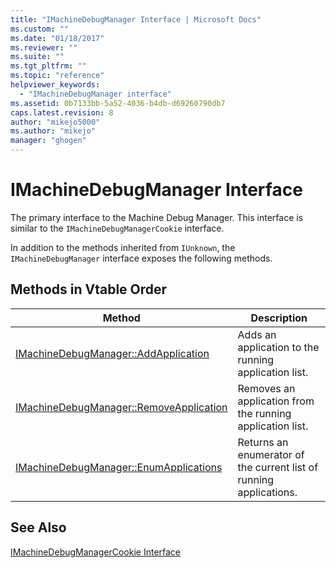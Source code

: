 ```yaml
---
title: "IMachineDebugManager Interface | Microsoft Docs"
ms.custom: ""
ms.date: "01/18/2017"
ms.reviewer: ""
ms.suite: ""
ms.tgt_pltfrm: ""
ms.topic: "reference"
helpviewer_keywords:
  - "IMachineDebugManager interface"
ms.assetid: 0b7133bb-5a52-4036-b4db-d69260790db7
caps.latest.revision: 8
author: "mikejo5000"
ms.author: "mikejo"
manager: "ghogen"
---
```

# IMachineDebugManager Interface
The primary interface to the Machine Debug Manager. This interface is similar to the `IMachineDebugManagerCookie` interface.

 In addition to the methods inherited from `IUnknown`, the `IMachineDebugManager` interface exposes the following methods.

## Methods in Vtable Order

|Method|Description|
|------------|-----------------|
|[IMachineDebugManager::AddApplication](../../winscript/reference/imachinedebugmanager-addapplication.md)|Adds an application to the running application list.|
|[IMachineDebugManager::RemoveApplication](../../winscript/reference/imachinedebugmanager-removeapplication.md)|Removes an application from the running application list.|
|[IMachineDebugManager::EnumApplications](../../winscript/reference/imachinedebugmanager-enumapplications.md)|Returns an enumerator of the current list of running applications.|

## See Also
 [IMachineDebugManagerCookie Interface](../../winscript/reference/imachinedebugmanagercookie-interface.md)